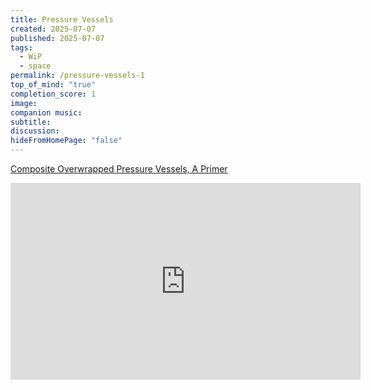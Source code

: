 ```yaml
---
title: Pressure Vessels
created: 2025-07-07
published: 2025-07-07
tags:
  - WiP
  - space
permalink: /pressure-vessels-1
top_of_mind: "true"
completion_score: 1
image:
companion music:
subtitle:
discussion:
hideFromHomePage: "false"
---
```

[Composite Overwrapped Pressure Vessels, A Primer](https://ntrs.nasa.gov/api/citations/20110008406/downloads/20110008406.pdf)

<iframe width="560" height="315" src="https://www.youtube.com/embed/videoseries?si=xz9IYziYnBW9Ea19&amp;list=PLpEqMkxe7Xk-9J-Ba1-nR7V1f8_MLRjt5" title="YouTube video player" frameborder="0" allow="accelerometer; autoplay; clipboard-write; encrypted-media; gyroscope; picture-in-picture; web-share" referrerpolicy="strict-origin-when-cross-origin" allowfullscreen></iframe>
